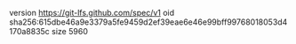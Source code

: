 version https://git-lfs.github.com/spec/v1
oid sha256:615dbe46a9e3379a5fe9459d2ef39eae6e46e99bff99768018053d4170a8835c
size 5960
